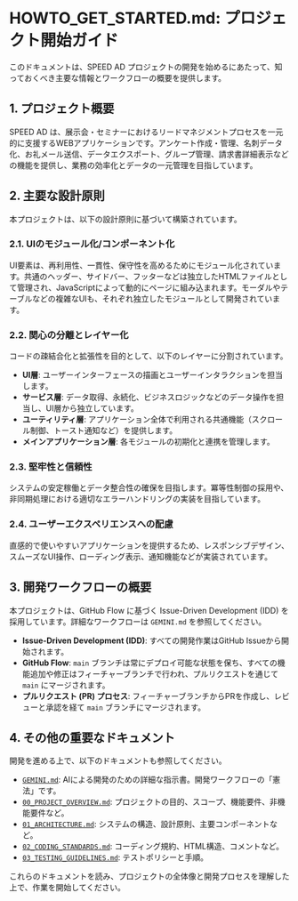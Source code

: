 # HOWTO_GET_STARTED.md: プロジェクト開始ガイド

このドキュメントは、SPEED AD プロジェクトの開発を始めるにあたって、知っておくべき主要な情報とワークフローの概要を提供します。

## 1. プロジェクト概要

SPEED AD は、展示会・セミナーにおけるリードマネジメントプロセスを一元的に支援するWEBアプリケーションです。アンケート作成・管理、名刺データ化、お礼メール送信、データエクスポート、グループ管理、請求書詳細表示などの機能を提供し、業務の効率化とデータの一元管理を目指しています。

## 2. 主要な設計原則

本プロジェクトは、以下の設計原則に基づいて構築されています。

### 2.1. UIのモジュール化/コンポーネント化

UI要素は、再利用性、一貫性、保守性を高めるためにモジュール化されています。共通のヘッダー、サイドバー、フッターなどは独立したHTMLファイルとして管理され、JavaScriptによって動的にページに組み込まれます。モーダルやテーブルなどの複雑なUIも、それぞれ独立したモジュールとして開発されています。

### 2.2. 関心の分離とレイヤー化

コードの疎結合化と拡張性を目的として、以下のレイヤーに分割されています。

*   **UI層**: ユーザーインターフェースの描画とユーザーインタラクションを担当します。
*   **サービス層**: データ取得、永続化、ビジネスロジックなどのデータ操作を担当し、UI層から独立しています。
*   **ユーティリティ層**: アプリケーション全体で利用される共通機能（スクロール制御、トースト通知など）を提供します。
*   **メインアプリケーション層**: 各モジュールの初期化と連携を管理します。

### 2.3. 堅牢性と信頼性

システムの安定稼働とデータ整合性の確保を目指します。冪等性制御の採用や、非同期処理における適切なエラーハンドリングの実装を目指しています。

### 2.4. ユーザーエクスペリエンスへの配慮

直感的で使いやすいアプリケーションを提供するため、レスポンシブデザイン、スムーズなUI操作、ローディング表示、通知機能などが実装されています。

## 3. 開発ワークフローの概要

本プロジェクトは、GitHub Flow に基づく Issue-Driven Development (IDD) を採用しています。詳細なワークフローは `GEMINI.md` を参照してください。

*   **Issue-Driven Development (IDD)**: すべての開発作業はGitHub Issueから開始されます。
*   **GitHub Flow**: `main` ブランチは常にデプロイ可能な状態を保ち、すべての機能追加や修正はフィーチャーブランチで行われ、プルリクエストを通じて `main` にマージされます。
*   **プルリクエスト (PR) プロセス**: フィーチャーブランチからPRを作成し、レビューと承認を経て `main` ブランチにマージされます。

## 4. その他の重要なドキュメント

開発を進める上で、以下のドキュメントも参照してください。

*   [`GEMINI.md`](GEMINI.md): AIによる開発のための詳細な指示書。開発ワークフローの「憲法」です。
*   [`00_PROJECT_OVERVIEW.md`](00_PROJECT_OVERVIEW.md): プロジェクトの目的、スコープ、機能要件、非機能要件など。
*   [`01_ARCHITECTURE.md`](01_ARCHITECTURE.md): システムの構造、設計原則、主要コンポーネントなど。
*   [`02_CODING_STANDARDS.md`](02_CODING_STANDARDS.md): コーディング規約、HTML構造、コメントなど。
*   [`03_TESTING_GUIDELINES.md`](03_TESTING_GUIDELINES.md): テストポリシーと手順。

これらのドキュメントを読み、プロジェクトの全体像と開発プロセスを理解した上で、作業を開始してください。